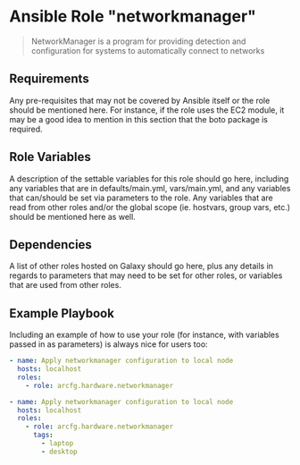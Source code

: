 # Ansible Role "networkmanager"

> NetworkManager is a program for providing detection and configuration for systems to automatically connect to networks

## Requirements

Any pre-requisites that may not be covered by Ansible itself or the role should be mentioned here. For instance, if the
role uses the EC2 module, it may be a good idea to mention in this section that the boto package is required.

## Role Variables

A description of the settable variables for this role should go here, including any variables that are in
defaults/main.yml, vars/main.yml, and any variables that can/should be set via parameters to the role. Any variables
that are read from other roles and/or the global scope (ie. hostvars, group vars, etc.) should be mentioned here as
well.

## Dependencies

A list of other roles hosted on Galaxy should go here, plus any details in regards to parameters that may need to be set
for other roles, or variables that are used from other roles.

## Example Playbook

Including an example of how to use your role (for instance, with variables passed in as parameters) is always nice for
users too:

```yaml
- name: Apply networkmanager configuration to local node
  hosts: localhost
  roles:
    - role: arcfg.hardware.networkmanager
```

```yaml
- name: Apply networkmanager configuration to local node
  hosts: localhost
  roles:
    - role: arcfg.hardware.networkmanager
      tags:
        - laptop
        - desktop
```
